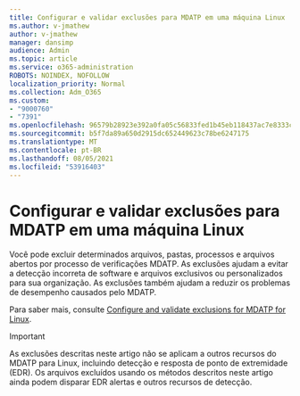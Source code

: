 ```yaml
---
title: Configurar e validar exclusões para MDATP em uma máquina Linux
ms.author: v-jmathew
author: v-jmathew
manager: dansimp
audience: Admin
ms.topic: article
ms.service: o365-administration
ROBOTS: NOINDEX, NOFOLLOW
localization_priority: Normal
ms.collection: Adm_O365
ms.custom:
- "9000760"
- "7391"
ms.openlocfilehash: 96579b28923e392a0fa05c56833fed1b45eb118437ac7e8333c610ed69126f8e
ms.sourcegitcommit: b5f7da89a650d2915dc652449623c78be6247175
ms.translationtype: MT
ms.contentlocale: pt-BR
ms.lasthandoff: 08/05/2021
ms.locfileid: "53916403"
---
```

# <a name="configure-and-validate-exclusions-for-mdatp-on-a-linux-machine"></a>Configurar e validar exclusões para MDATP em uma máquina Linux

Você pode excluir determinados arquivos, pastas, processos e arquivos abertos por processo de verificações MDATP. As exclusões ajudam a evitar a detecção incorreta de software e arquivos exclusivos ou personalizados para sua organização. As exclusões também ajudam a reduzir os problemas de desempenho causados pelo MDATP.

Para saber mais, consulte [Configure and validate exclusions for MDATP for Linux](https://go.microsoft.com/fwlink/?linkid=2144517).

> [!IMPORTANT]
> As exclusões descritas neste artigo não se aplicam a outros recursos do MDATP para Linux, incluindo detecção e resposta de ponto de extremidade (EDR). Os arquivos excluídos usando os métodos descritos neste artigo ainda podem disparar EDR alertas e outros recursos de detecção.
